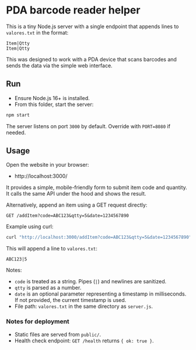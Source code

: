# PDA barcode reader helper 

This is a tiny Node.js server with a single endpoint that appends lines to `valores.txt` in the format:

```
Item|Qtty
Item|Qtty
```

This was designed to work with a PDA device that scans barcodes and sends the data via the simple web interface.

## Run

- Ensure Node.js 16+ is installed.
- From this folder, start the server:

```sh
npm start
```

The server listens on port `3000` by default. Override with `PORT=8080` if needed.

## Usage

Open the website in your browser:

- http://localhost:3000/

It provides a simple, mobile-friendly form to submit item code and quantity. It calls the same API under the hood and shows the result.

Alternatively, append an item using a GET request directly:

```
GET /addItem?code=ABC123&qtty=5&date=1234567890
```

Example using curl:

```sh
curl "http://localhost:3000/addItem?code=ABC123&qtty=5&date=1234567890"
```

This will append a line to `valores.txt`:

```
ABC123|5
```

Notes:
- `code` is treated as a string. Pipes (`|`) and newlines are sanitized.
- `qtty` is parsed as a number.
- `date` is an optional parameter representing a timestamp in milliseconds. If not provided, the current timestamp is used.
- File path: `valores.txt` in the same directory as `server.js`.

### Notes for deployment

- Static files are served from `public/`.
- Health check endpoint: `GET /health` returns `{ ok: true }`.
